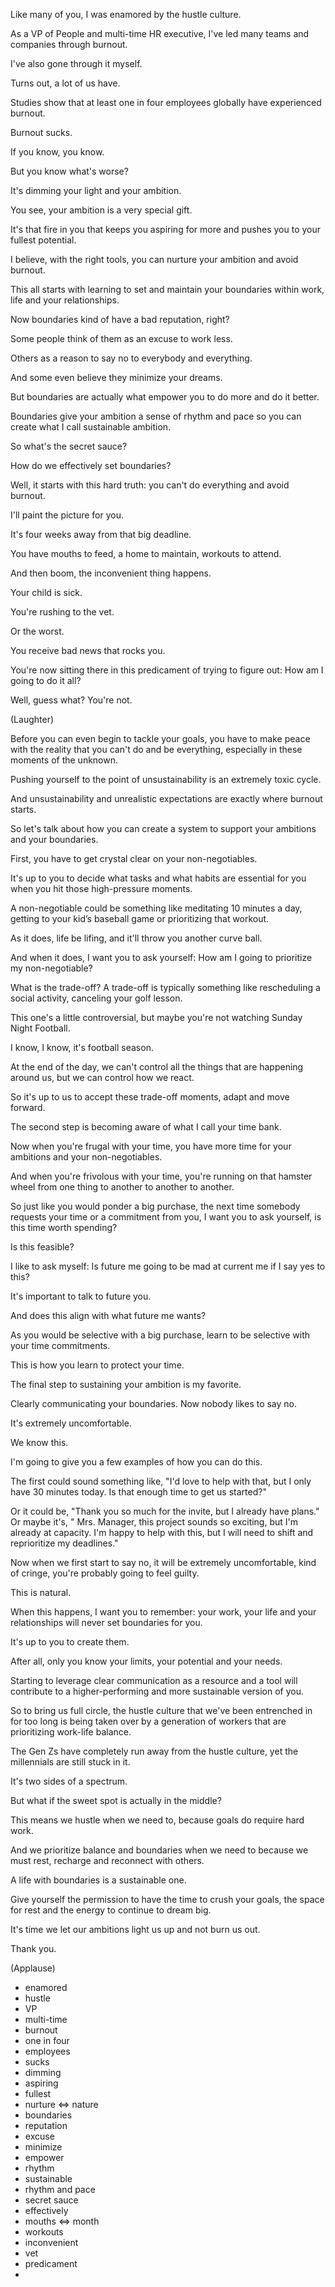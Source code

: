 Like many of you, I was enamored by the hustle culture.

As a VP of People and multi-time HR executive, I've led many teams and companies through burnout.

I've also gone through it myself.

Turns out, a lot of us have.

Studies show that at least one in four employees globally have experienced burnout.

Burnout sucks.

If you know, you know.

But you know what's worse?

It's dimming your light and your ambition.

You see, your ambition is a very special gift.

It's that fire in you that keeps you aspiring for more and pushes you to your fullest potential.

I believe, with the right tools, you can nurture your ambition and avoid burnout.

This all starts with learning to set and maintain your boundaries within work, life and your relationships.

Now boundaries kind of have a bad reputation, right?

Some people think of them as an excuse to work less.

Others as a reason to say no to everybody and everything.

And some even believe they minimize your dreams.

But boundaries are actually what empower you to do more and do it better.

Boundaries give your ambition a sense of rhythm and pace so you can create what I call sustainable ambition.

So what's the secret sauce?

How do we effectively set boundaries?

Well, it starts with this hard truth: you can't do everything and avoid burnout.

I'll paint the picture for you.

It's four weeks away from that big deadline. 

You have mouths to feed, a home to maintain, workouts to attend.

And then boom, the inconvenient thing happens.

Your child is sick.

You're rushing to the vet.

Or the worst.

You receive bad news that rocks you.

You're now sitting there in this predicament of trying to figure out: How am I going to do it all?

Well, guess what? You're not.

(Laughter)

Before you can even begin to tackle your goals, you have to make peace with the reality that you can't do and be everything, especially in these moments of the unknown.

Pushing yourself to the point of unsustainability is an extremely toxic cycle.

And unsustainability and unrealistic expectations are exactly where burnout starts.

So let's talk about how you can create a system to support your ambitions and your boundaries.

First, you have to get crystal clear on your non-negotiables.

It's up to you to decide what tasks and what habits are essential for you when you hit those high-pressure moments.

A non-negotiable could be something like meditating 10 minutes a day, getting to your kid’s baseball game or prioritizing that workout.

As it does, life be lifing, and it'll throw you another curve ball.

And when it does, I want you to ask yourself: How am I going to prioritize my non-negotiable?

What is the trade-off? A trade-off is typically something like rescheduling a social activity, canceling your golf lesson.

This one's a little controversial, but maybe you're not watching Sunday Night Football.

I know, I know, it's football season. 

At the end of the day, we can't control all the things that are happening around us, but we can control how we react.

So it's up to us to accept these trade-off moments, adapt and move forward.

The second step is becoming aware of what I call your time bank. 

Now when you're frugal with your time, you have more time for your ambitions and your non-negotiables.

And when you're frivolous with your time, you're running on that hamster wheel from one thing to another to another to another.

So just like you would ponder a big purchase, the next time somebody requests your time or a commitment from you, I want you to ask yourself, is this time worth spending?

Is this feasible?

I like to ask myself: Is future me going to be mad at current me if I say yes to this?

It's important to talk to future you.

And does this align with what future me wants?

As you would be selective with a big purchase, learn to be selective with your time commitments. 

This is how you learn to protect your time.

The final step to sustaining your ambition is my favorite.

Clearly communicating your boundaries. Now nobody likes to say no.

It's extremely uncomfortable.

We know this. 

I'm going to give you a few examples of how you can do this.

The first could sound something like, "I'd love to help with that, but I only have 30 minutes today. Is that enough time to get us started?" 

Or it could be, "Thank you so much for the invite, but I already have plans." 
Or maybe it's, " Mrs. Manager, this project sounds so exciting, but I'm already at capacity. I'm happy to help with this, but I will need to shift and reprioritize my deadlines."

Now when we first start to say no, it will be extremely uncomfortable, kind of cringe, you're probably going to feel guilty.

This is natural.

When this happens, I want you to remember: your work, your life and your relationships will never set boundaries for you.

It's up to you to create them.

After all, only you know your limits, your potential and your needs.

Starting to leverage clear communication as a resource and a tool will contribute to a higher-performing and more sustainable version of you.

So to bring us full circle, the hustle culture that we've been entrenched in for too long is being taken over by a generation of workers that are prioritizing work-life balance.

The Gen Zs have completely run away from the hustle culture, yet the millennials are still stuck in it.

It's two sides of a spectrum.

But what if the sweet spot is actually in the middle?

This means we hustle when we need to, because goals do require hard work.

And we prioritize balance and boundaries when we need to because we must rest, recharge and reconnect with others.

A life with boundaries is a sustainable one.

Give yourself the permission to have the time to crush your goals, the space for rest and the energy to continue to dream big.

It's time we let our ambitions light us up and not burn us out.

Thank you.

(Applause)

- enamored
- hustle 
- VP
- multi-time
- burnout
- one in four
- employees
- sucks
- dimming
- aspiring
- fullest
- nurture <=> nature
- boundaries
- reputation
- excuse
- minimize
- empower
- rhythm
- sustainable
- rhythm and pace
- secret sauce
- effectively
- mouths <=> month
- workouts
- inconvenient
- vet
- predicament
- 



